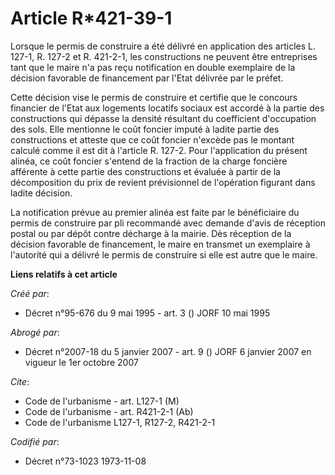 # Article R*421-39-1

Lorsque le permis de construire a été délivré en application des articles L. 127-1, R. 127-2 et R. 421-2-1, les constructions
ne peuvent être entreprises tant que le maire n'a pas reçu notification en double exemplaire de la décision favorable de
financement par l'Etat délivrée par le préfet.

Cette décision vise le permis de construire et certifie que le concours financier de l'Etat aux logements locatifs sociaux
est accordé à la partie des constructions qui dépasse la densité résultant du coefficient d'occupation des sols. Elle
mentionne le coût foncier imputé à ladite partie des constructions et atteste que ce coût foncier n'excède pas le montant
calculé comme il est dit à l'article R. 127-2. Pour l'application du présent alinéa, ce coût foncier s'entend de la fraction
de la charge foncière afférente à cette partie des constructions et évaluée à partir de la décomposition du prix de revient
prévisionnel de l'opération figurant dans ladite décision.

La notification prévue au premier alinéa est faite par le bénéficiaire du permis de construire par pli recommandé avec
demande d'avis de réception postal ou par dépôt contre décharge à la mairie. Dès réception de la décision favorable de
financement, le maire en transmet un exemplaire à l'autorité qui a délivré le permis de construire si elle est autre que le
maire.

**Liens relatifs à cet article**

_Créé par_:

  - Décret n°95-676 du 9 mai 1995 - art. 3 () JORF 10 mai 1995

_Abrogé par_:

  - Décret n°2007-18 du 5 janvier 2007 - art. 9 () JORF 6 janvier 2007 en vigueur le 1er octobre 2007

_Cite_:

  - Code de l'urbanisme - art. L127-1 (M)
  - Code de l'urbanisme - art. R421-2-1 (Ab)
  - Code de l'urbanisme L127-1, R127-2, R421-2-1

_Codifié par_:

  - Décret n°73-1023 1973-11-08

